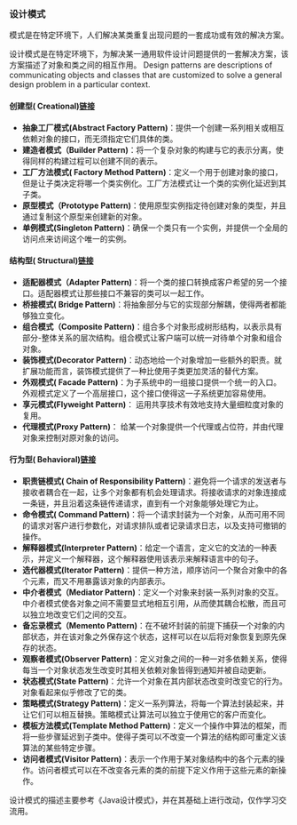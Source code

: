 ### 设计模式

模式是在特定环境下，人们解决某类重复出现问题的一套成功或有效的解决方案。

设计模式是在特定环境下，为解决某一通用软件设计问题提供的一套解决方案，该方案描述了对象和类之间的相互作用。
Design patterns are descriptions of communicating objects and classes that are customized to solve a general design problem in a particular context.

#### 创建型( Creational)[链接](design-pattern-gof/src/main/java/com/designpattern/gof/creational/README.md)
- **抽象工厂模式(Abstract Factory Pattern)**：提供一个创建一系列相关或相互依赖对象的接口，而无须指定它们具体的类。 
- **建造者模式（Builder Pattern)**：将一个复杂对象的构建与它的表示分离，使得同样的构建过程可以创建不同的表示。
- **工厂方法模式( Factory Method Pattern)**：定义一个用于创建对象的接口，但是让子类决定将哪一个类实例化。工厂方法模式让一个类的实例化延迟到其子类。
- **原型模式（Prototype Pattern)**：使用原型实例指定待创建对象的类型，并且通过复制这个原型来创建新的对象。
- **单例模式(Singleton Pattern)**：确保一个类只有一个实例，并提供一个全局的访问点来访间这个唯一的实例。

#### 结构型( Structural)[链接](design-pattern-gof/src/main/java/com/designpattern/gof/structural/README.md)
- **适配器模式（Adapter Pattern)**：将一个类的接口转换成客户希望的另一个接口。适配器模式让那些接口不兼容的类可以一起工作。
- **桥接模式( Bridge Pattern)**：将抽象部分与它的实现部分解耦，使得两者都能够独立变化。
- **组合模式（Composite Pattern)**：组合多个对象形成树形结构，以表示具有部分-整体关系的层次结构。组合模式让客户端可以统一对待单个对象和组合对象。
- **装饰模式(Decorator Pattern)**：动态地给一个对象增加一些额外的职责。就扩展功能而言，装饰模式提供了一种比使用子类更加灵活的替代方案。
- **外观模式( Facade Pattern)**：为子系统中的一组接口提供一个统一的入口。外观模式定义了一个高层接口，这个接口使得这一子系统更加容易使用。
- **享元模式(Flyweight Pattern)**： 运用共享技术有效地支持大量细粒度对象的复用。
- **代理模式(Proxy Pattern)**： 给某一个对象提供一个代理或占位符，并由代理对象来控制对原对象的访问。

#### 行为型( Behavioral)[链接](design-pattern-gof/src/main/java/com/designpattern/gof/behavioral/README.md)
- **职责链模式( Chain of Responsibility Pattern)**：避免将一个请求的发送者与接收者耦合在一起，让多个对象都有机会处理请求。将接收请求的对象连接成一条链，并且沿着这条链传递请求，直到有一个对象能够处理它为止。
- **命令模式( Command Pattern)**：将一个请求封装为一个对象，从而可用不同的请求对客户进行参数化，对请求排队或者记录请求日志，以及支持可撤销的操作。
- **解释器模式(Interpreter Pattern)**：给定一个语言，定义它的文法的一种表示，并定义一个解释器，这个解释器使用该表示来解释语言中的句子。
- **选代器模式(Iterator Pattern)**：提供一种方法，顺序访问一个聚合对象中的各个元素，而又不用暴露该对象的内部表示。
- **中介者模式（Mediator Pattern)**：定义一个对象来封装一系列对象的交互。中介者模式使各对象之间不需要显式地相互引用，从而使其耦合松散，而且可以独立地改变它们之间的交互。
- **备忘录模式（Memento Pattern)**：在不破坏封装的前提下捕获一个对象的内部状态，并在该对象之外保存这个状态，这样可以在以后将对象恢复到原先保存的状态。
- **观察者模式(Observer Pattern)**：定义对象之间的一种一对多依赖关系，使得每当一个对象状态发生改变时其相关依赖对象皆得到通知并被自动更新。
- **状态模式(State Pattern)**：允许一个对象在其内部状态改变时改变它的行为。对象看起来似乎修改了它的类。
- **策略模式(Strategy Pattern)**：定义一系列算法，将每一个算法封装起来，并让它们可以相互替换。策略模式让算法可以独立于使用它的客户而变化。
- **模板方法模式(Template Method Pattern)**：定义一个操作中算法的框架，而将一些步骤延迟到子类中。使得子类可以不改变一个算法的结构即可重定义该算法的某些特定步骤。
- **访问者模式(Visitor Pattern)**：表示一个作用于某对象结构中的各个元素的操作。访问者模式可以在不改变各元素的类的前提下定义作用于这些元素的新操作。

设计模式的描述主要参考《Java设计模式》，并在其基础上进行改动，仅作学习交流用。

